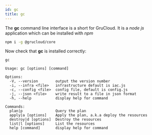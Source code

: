 ```yaml
---
id: gc
title: gc
---
```


The **gc** command line interface is a short for GruCloud.
It is a _node js_ application which can be installed with _npm_

```bash
npm i -g @grucloud/core
```

Now check that **gc** is installed correctly:

```
gc
```

```
Usage: gc [options] [command]

Options:
  -V, --version        output the version number
  -i, --infra <file>   infrastructure default is iac.js
  -c, --config <file>  config file, default is config.js
  -j, --json <file>    write result to a file in json format
  -h, --help           display help for command

Commands:
  plan|p               Query the plan
  apply|a [options]    Apply the plan, a.k.a deploy the resources
  destroy|d [options]  Destroy the resources
  list|l [options]     List the resources
  help [command]       display help for command
```
